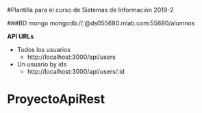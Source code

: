 #Plantilla para el curso de Sistemas de Información 2019-2

###BD mongo mongodb://<dbuser>:<dbpassword>@ds055680.mlab.com:55680/alumnos


**API URLs**

* Todos los usuarios
  * http://localhost:3000/api/users
* Un usuario by ids
  * http://localhost:3000/api/users/:id
# ProyectoApiRest
